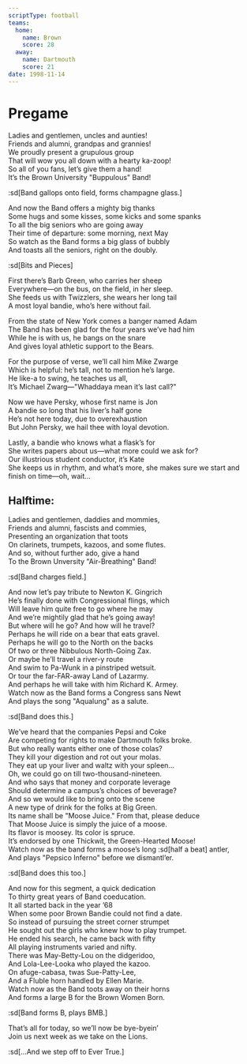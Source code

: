 ```yaml
---
scriptType: football
teams:
  home:
    name: Brown
    score: 28
  away:
    name: Dartmouth
    score: 21
date: 1998-11-14
---
```


# Pregame

Ladies and gentlemen, uncles and aunties!\
Friends and alumni, grandpas and grannies!\
We proudly present a grupulous group\
That will wow you all down with a hearty ka-zoop!\
So all of you fans, let’s give them a hand!\
It’s the Brown University "Buppulous" Band!

:sd[Band gallops onto field, forms champagne glass.]

And now the Band offers a mighty big thanks\
Some hugs and some kisses, some kicks and some spanks\
To all the big seniors who are going away\
Their time of departure: some morning, next May\
So watch as the Band forms a big glass of bubbly\
And toasts all the seniors, right on the doubly.

:sd[Bits and Pieces]

First there’s Barb Green, who carries her sheep\
Everywhere—on the bus, on the field, in her sleep.\
She feeds us with Twizzlers, she wears her long tail\
A most loyal bandie, who’s here without fail.

From the state of New York comes a banger named Adam\
The Band has been glad for the four years we’ve had him\
While he is with us, he bangs on the snare\
And gives loyal athletic support to the Bears.

For the purpose of verse, we’ll call him Mike Zwarge\
Which is helpful: he’s tall, not to mention he’s large.\
He like-a to swing, he teaches us all,\
It’s Michael Zwarg—"Whaddaya mean it’s last call?"

Now we have Persky, whose first name is Jon\
A bandie so long that his liver’s half gone\
He’s not here today, due to overexhaustion\
But John Persky, we hail thee with loyal devotion.

Lastly, a bandie who knows what a flask’s for\
She writes papers about us—what more could we ask for?\
Our illustrious student conductor, it’s Kate\
She keeps us in rhythm, and what’s more, she makes sure we start and finish on time—oh, wait…

## Halftime:

Ladies and gentlemen, daddies and mommies,\
Friends and alumni, fascists and commies, \
Presenting an organization that toots\
On clarinets, trumpets, kazoos, and some flutes. \
And so, without further ado, give a hand\
To the Brown Unversity "Air-Breathing" Band!

:sd[Band charges field.]

And now let’s pay tribute to Newton K. Gingrich\
He’s finally done with Congressional flings, which\
Will leave him quite free to go where he may\
And we’re mightily glad that he’s going away!\
But where will he go? And how will he travel?\
Perhaps he will ride on a bear that eats gravel.\
Perhaps he will go to the North on the backs\
Of two or three Nibbulous North-Going Zax.\
Or maybe he’ll travel a river-y route\
And swim to Pa-Wunk in a pinstriped wetsuit.\
Or tour the far-FAR-away Land of Lazarmy.\
And perhaps he will take with him Richard K. Armey.\
Watch now as the Band forms a Congress sans Newt\
And plays the song "Aqualung" as a salute.

:sd[Band does this.]

We’ve heard that the companies Pepsi and Coke\
Are competing for rights to make Dartmouth folks broke.\
But who really wants either one of those colas?\
They kill your digestion and rot out your molas.\
They eat up your liver and waltz with your spleen…\
Oh, we could go on till two-thousand-nineteen.\
And who says that money and corporate leverage\
Should determine a campus’s choices of beverage?\
And so we would like to bring onto the scene\
A new type of drink for the folks at Big Green.\
Its name shall be "Moose Juice." From that, please deduce \
That Moose Juice is simply the juice of a moose.\
Its flavor is moosey. Its color is spruce.\
It’s endorsed by one Thickwit, the Green-Hearted Moose!\
Watch now as the band forms a moose’s long :sd[half a beat] antler,\
And plays "Pepsico Inferno" before we dismantl’er.

:sd[Band does this too.]

And now for this segment, a quick dedication\
To thirty great years of Band coeducation.\
It all started back in the year ’68\
When some poor Brown Bandie could not find a date.\
So instead of pursuing the street corner strumpet\
He sought out the girls who knew how to play trumpet.\
He ended his search, he came back with fifty\
All playing instruments varied and nifty.\
There was May-Betty-Lou on the didgeridoo,\
And Lola-Lee-Looka who played the kazoo.\
On afuge-cabasa, twas Sue-Patty-Lee,\
And a Fluble horn handled by Ellen Marie.\
Watch now as the Band toots away on their horns\
And forms a large B for the Brown Women Born.

:sd[Band forms B, plays BMB.]

That’s all for today, so we’ll now be bye-byein’\
Join us next week as we take on the Lions.

:sd[…And we step off to Ever True.]
